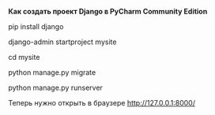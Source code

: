 
<b>Как создать проект Django в PyCharm Community Edition</b>

pip install django

django-admin startproject mysite

cd mysite 

python manage.py migrate

python manage.py runserver

Теперь нужно открыть в браузере http://127.0.0.1:8000/
